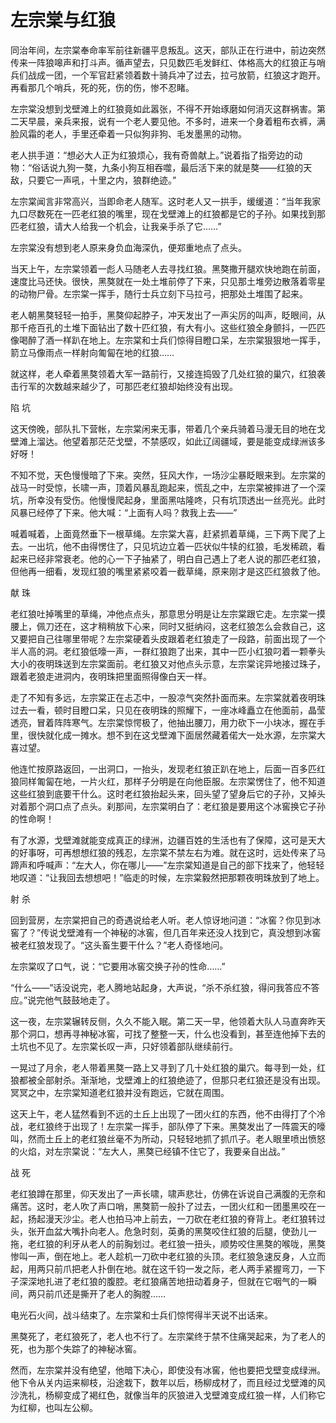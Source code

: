 # 左宗棠与红狼

同治年间，左宗棠奉命率军前往新疆平息叛乱。这天，部队正在行进中，前边突然传来一阵狼嗥声和打斗声。循声望去，只见数匹毛发鲜红、体格高大的红狼正与哨兵们战成一团，一个军官赶紧领着数十骑兵冲了过去，拉弓放箭，红狼这才跑开。再看那几个哨兵，死的死，伤的伤，惨不忍睹。 

左宗棠没想到戈壁滩上的红狼竟如此嚣张，不得不开始琢磨如何消灭这群祸害。第二天早晨，亲兵来报，说有一个老人要见他。不多时，进来一个身着粗布衣裤，满脸风霜的老人，手里还牵着一只似狗非狗、毛发墨黑的动物。 

老人拱手道：“想必大人正为红狼烦心，我有奇兽献上。”说着指了指旁边的动物：“俗话说九狗一獒，九条小狗互相吞噬，最后活下来的就是獒——红狼的天敌，只要它一声吼，十里之内，狼群绝迹。” 

左宗棠闻言非常高兴，当即命老人随军。这时老人又一拱手，缓缓道：“当年我家九口尽数死在一匹老红狼的嘴里，现在戈壁滩上的红狼都是它的子孙。如果找到那匹老红狼，请大人给我一个机会，让我亲手杀了它……” 

左宗棠没有想到老人原来身负血海深仇，便郑重地点了点头。 

当天上午，左宗棠领着一彪人马随老人去寻找红狼。黑獒撒开腿欢快地跑在前面，速度比马还快。很快，黑獒就在一处土堆前停了下来，只见那土堆旁边散落着零星的动物尸骨。左宗棠一挥手，随行士兵立刻下马拉弓，把那处土堆围了起来。 

老人朝黑獒轻轻一拍手，黑獒仰起脖子，冲天发出了一声尖厉的叫声，眨眼间，从那千疮百孔的土堆下面钻出了数十匹红狼，有大有小。这些红狼全身颤抖，一匹匹像喝醉了酒一样趴在地上。左宗棠和士兵们惊得目瞪口呆，左宗棠狠狠地一挥手，箭立马像雨点一样射向匍匐在地的红狼…… 

就这样，老人牵着黑獒领着大军一路前行，又接连捣毁了几处红狼的巢穴，红狼袭击行军的次数越来越少了，可那匹老红狼却始终没有出现。 

陷 坑 

这天傍晚，部队扎下营帐，左宗棠闲来无事，带着几个亲兵骑着马漫无目的地在戈壁滩上溜达。他望着那茫茫戈壁，不禁感叹，如此辽阔疆域，要是能变成绿洲该多好呀！ 

不知不觉，天色慢慢暗了下来。突然，狂风大作，一场沙尘暴眨眼来到。左宗棠的战马一时受惊，长啸一声，顶着风暴乱跑起来，慌乱之中，左宗棠被摔进了一个深坑，所幸没有受伤。他慢慢爬起身，里面黑咕隆咚，只有坑顶透出一丝亮光。此时风暴已经停了下来。他大喊：“上面有人吗？救我上去——” 

喊着喊着，上面竟然垂下一根草绳。左宗棠大喜，赶紧抓着草绳，三下两下爬了上去。一出坑，他不由得愣住了，只见坑边立着一匹状似牛犊的红狼，毛发稀疏，看起来已经非常衰老。他的心一下子抽紧了，明白自己遇上了老人说的那匹老红狼，但他再一细看，发现红狼的嘴里紧紧咬着一截草绳，原来刚才是这匹红狼救了他。 

献 珠 

老红狼吐掉嘴里的草绳，冲他点点头，那意思分明是让左宗棠跟它走。左宗棠一摸腰上，佩刀还在，这才稍稍放下心来，同时又挺纳闷，这老红狼怎么会救自己，这又要把自己往哪里带呢？左宗棠硬着头皮跟着老红狼走了一段路，前面出现了一个半人高的洞。老红狼低嚎一声，一群红狼跑了出来，其中一匹小红狼叼着一颗拳头大小的夜明珠送到左宗棠面前。老红狼又对他点头示意，左宗棠诧异地接过珠子，跟着老狼走进洞内，夜明珠把里面照得像白天一样。 

走了不知有多远，左宗棠正在忐忑中，一股凉气突然扑面而来。左宗棠就着夜明珠过去一看，顿时目瞪口呆，只见在夜明珠的照耀下，一座冰峰矗立在他面前，晶莹透亮，冒着阵阵寒气。左宗棠惊愕极了，他抽出腰刀，用力砍下一小块冰，握在手里，很快就化成一摊水。想不到在这戈壁滩下面居然藏着偌大一处水源，左宗棠大喜过望。 

他连忙按原路返回，一出洞口，一抬头，发现老红狼正趴在地上，后面一百多匹红狼同样匍匐在地，一片火红，那样子分明是在向他臣服。左宗棠愣住了，他不知道这些红狼到底要干什么。这时老红狼抬起头来，回头望了望身后它的子孙，又掉头对着那个洞口点了点头。刹那间，左宗棠明白了：老红狼是要用这个冰窖换它子孙的性命啊！ 

有了水源，戈壁滩就能变成真正的绿洲，边疆百姓的生活也有了保障，这可是天大的好事呀，可再想想红狼的残忍，左宗棠不禁左右为难。就在这时，远处传来了马蹄声和呼喊声：“左大人，你在哪儿——”左宗棠知道是自己的部下找来了，他轻轻地叹道：“让我回去想想吧！”临走的时候，左宗棠毅然把那颗夜明珠放到了地上。 

射 杀 

回到营房，左宗棠把自己的奇遇说给老人听。老人惊讶地问道：“冰窖？你见到冰窖了？”传说戈壁滩有一个神秘的冰窖，但几百年来还没人找到它，真没想到冰窖被老红狼发现了。“这头畜生要干什么？”老人奇怪地问。 

左宗棠叹了口气，说：“它要用冰窖交换子孙的性命……” 

“什么——”话没说完，老人腾地站起身，大声说，“杀不杀红狼，得问我答应不答应。”说完他气鼓鼓地走了。 

这一夜，左宗棠辗转反侧，久久不能入眠。第二天一早，他领着大队人马直奔昨天那个洞口，想再寻神秘冰窖，可找了整整一天，什么也没看到，甚至连他掉下去的土坑也不见了。左宗棠长叹一声，只好领着部队继续前行。 

一晃过了月余，老人带着黑獒一路上又寻到了几十处红狼的巢穴。每寻到一处，红狼都被全部射杀。渐渐地，戈壁滩上的红狼绝迹了，但那只老红狼还是没有出现。冥冥之中，左宗棠知道老红狼并没有跑远，它就在周围。 

这天上午，老人猛然看到不远的土丘上出现了一团火红的东西，他不由得打了个冷战，老红狼终于出现了！左宗棠一挥手，部队停了下来。黑獒发出了一阵震天的嚎叫，然而土丘上的老红狼丝毫不为所动，只轻轻地抓了抓爪子。老人眼里喷出愤怒的火焰，对左宗棠说：“左大人，黑獒已经镇不住它了，我要亲自出战。” 

战 死 

老红狼蹲在那里，仰天发出了一声长啸，啸声悲壮，仿佛在诉说自己满腹的无奈和痛苦。这时，老人吹了声口哨，黑獒箭一般扑了过去，一团火红和一团墨黑咬在一起，扬起漫天沙尘。老人也拍马冲上前去，一刀砍在老红狼的脊背上。老红狼转过头，张开血盆大嘴扑向老人。危急时刻，英勇的黑獒咬住红狼的后腿，使劲儿一拖，老红狼的利牙从老人的前胸划过。老红狼一扭头，顺势咬住黑獒的喉咙，黑獒惨叫一声，倒在地上。老人趁机一刀砍中老红狼的头顶。老红狼急速反身，人立而起，用两只前爪把老人扑倒在地。就在这千钧一发之际，老人两手紧握弯刀，一下子深深地扎进了老红狼的腹腔。老红狼痛苦地扭动着身子，但就在它咽气的一瞬间，两只前爪还是撕开了老人的胸膛…… 

电光石火间，战斗结束了。左宗棠和士兵们惊愕得半天说不出话来。 

黑獒死了，老红狼死了，老人也不行了。左宗棠终于禁不住痛哭起来，为了老人的死，也为那个失踪了的神秘冰窖。 

然而，左宗棠并没有绝望，他暗下决心，即使没有冰窖，他也要把戈壁变成绿洲。他下令从关内运来柳枝，沿途栽下，数年以后，杨柳成材了，而且经过戈壁滩的风沙洗礼，杨柳变成了褐红色，就像当年的灰狼进入戈壁滩变成红狼一样，人们称它为红柳，也叫左公柳。